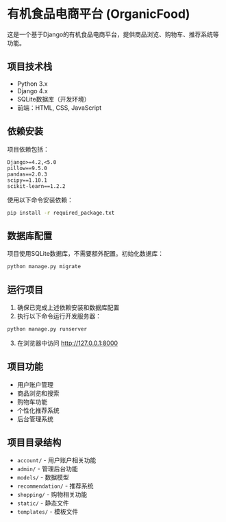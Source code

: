 # 有机食品电商平台 (OrganicFood)

这是一个基于Django的有机食品电商平台，提供商品浏览、购物车、推荐系统等功能。

## 项目技术栈

- Python 3.x
- Django 4.x
- SQLite数据库（开发环境）
- 前端：HTML, CSS, JavaScript

## 依赖安装

项目依赖包括：

```
Django>=4.2,<5.0
pillow==9.5.0
pandas==2.0.3
scipy==1.10.1
scikit-learn==1.2.2
```

使用以下命令安装依赖：

```bash
pip install -r required_package.txt
```

## 数据库配置

项目使用SQLite数据库，不需要额外配置。初始化数据库：

```bash
python manage.py migrate
```

## 运行项目

1. 确保已完成上述依赖安装和数据库配置
2. 执行以下命令运行开发服务器：

```bash
python manage.py runserver
```

3. 在浏览器中访问 http://127.0.0.1:8000

## 项目功能

- 用户账户管理
- 商品浏览和搜索
- 购物车功能
- 个性化推荐系统
- 后台管理系统

## 项目目录结构

- `account/` - 用户账户相关功能
- `admin/` - 管理后台功能
- `models/` - 数据模型
- `recommendation/` - 推荐系统
- `shopping/` - 购物相关功能
- `static/` - 静态文件
- `templates/` - 模板文件 